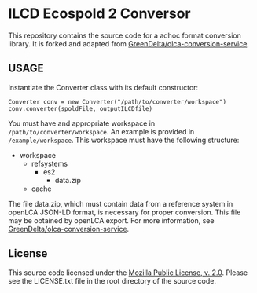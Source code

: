 ILCD Ecospold 2 Conversor
=========================

This repository contains the source code for a adhoc format conversion library.
It is forked and adapted from
[GreenDelta/olca-conversion-service](https://github.com/GreenDelta/olca-conversion-service/).

USAGE
-----

Instantiate the Converter class with its default constructor:

``Converter conv = new Converter("/path/to/converter/workspace")
conv.converter(spoldFile, outputILCDfile)
``

You must have and appropriate workspace in `/path/to/converter/workspace`. An
example is provided in `/example/workspace`.  This workspace must have the following structure:

* workspace
    - refsystems
        + es2
            - data.zip
    - cache

The file data.zip, which must contain data from a reference system in openLCA
JSON-LD format, is necessary for proper conversion. This file may be obtained
by openLCA export. For more information, see
[GreenDelta/olca-conversion-service](https://github.com/GreenDelta/olca-conversion-service/).

License
-------
This source code licensed under the [Mozilla Public License, v.
2.0](http://www.mozilla.org/MPL/2.0/).  Please see the LICENSE.txt file in the
root directory of the source code.
